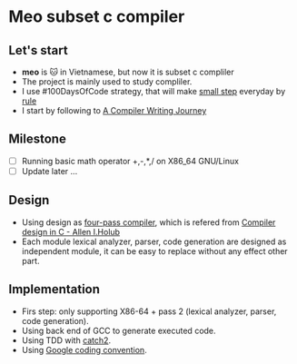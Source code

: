 # Meo subset c compiler

## Let's start
- **meo** is :cat: in Vietnamese, but now  it is subset c compliler
- The project is mainly used to study compliler.
- I use #100DaysOfCode strategy, that will make [small step]((100days.md)) everyday by [rule](https://github.com/kallaway/100-days-of-code/blob/master/rules.md)
- I start by following to [A Compiler Writing Journey](https://github.com/DoctorWkt/acwj)

## Milestone
- [ ] Running basic math operator +,-,*,/ on X86_64 GNU/Linux
- [ ] Update later ...

## Design
- Using design as [four-pass compiler](system_struct.png), which is refered from [Compiler design in C - Allen I.Holub](https://holub.com/goodies/compiler/compilerDesignInC.pdf)
- Each module lexical analyzer, parser, code generation are designed as independent module, it can be easy to replace without any effect other part.

## Implementation
- Firs step: only supporting X86-64 + pass 2 (lexical analyzer, parser, code generation).
- Using back end of GCC to generate executed code.
- Using TDD with [catch2](https://github.com/catchorg/Catch2).
- Using [Google coding convention](https://google.github.io/styleguide/cppguide.html).
